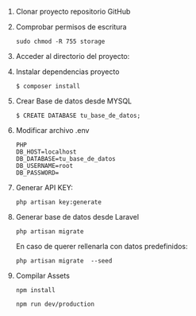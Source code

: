 1. Clonar proyecto repositorio GitHub

   

2. Comprobar permisos de escritura

   ```
   sudo chmod -R 755 storage
   ```

3. Acceder al directorio del proyecto:

   

4. Instalar dependencias proyecto 

   ```
   $ composer install
   ```

   

5. Crear Base de datos desde MYSQL

   ```
   $ CREATE DATABASE tu_base_de_datos;
   ```

6. Modificar archivo .env

   ```
   PHP
   DB_HOST=localhost
   DB_DATABASE=tu_base_de_datos
   DB_USERNAME=root
   DB_PASSWORD=
   ```

7. Generar API KEY:

   ```
   php artisan key:generate
   ```

8. Generar base de datos desde Laravel

   ```
   php artisan migrate 
   ```

   En caso de querer rellenarla con datos predefinidos:

   ```
   php artisan migrate  --seed
   ```

9. Compilar Assets

   ```
   npm install 
   
   npm run dev/production
   ```
